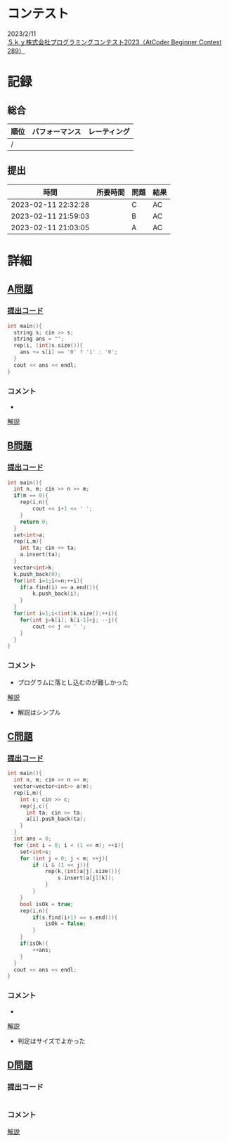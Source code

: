 # コンテスト
2023/2/11<br>
[Ｓｋｙ株式会社プログラミングコンテスト2023（AtCoder Beginner Contest 289）](https://atcoder.jp/contests/abc289)

# 記録
## 総合
|  順位  |  パフォーマンス  | レーティング |
| ---- | ---- | ---- |
|   /   |  |  |

## 提出
|  時間  |  所要時間  |  問題  | 結果 |
| ---- | ---- | ---- | ---- |
| 2023-02-11 22:32:28 |  | C | AC |
| 2023-02-11 21:59:03 |  | B | AC |
| 2023-02-11 21:03:05 |  | A | AC |


# 詳細
## [A問題](https://atcoder.jp/contests/abc289/tasks/abc289_a)
### [提出コード](https://atcoder.jp/contests/abc289/submissions/38783553)
```c++
int main(){
  string s; cin >> s;
  string ans = "";
  rep(i, (int)s.size()){
    ans += s[i] == '0' ? '1' : '0';
  } 
  cout << ans << endl;
}  
```

### コメント

* 

[解説](https://atcoder.jp/contests/abc289/editorial/5733)


## [B問題](https://atcoder.jp/contests/abc289/tasks/abc289_b)
### [提出コード](https://atcoder.jp/contests/abc289/submissions/38806323)
```c++
int main(){
  int n, m; cin >> n >> m;
  if(m == 0){
    rep(i,n){
        cout << i+1 << ' ';
    }
    return 0;
  }
  set<int>a;
  rep(i,m){
    int ta; cin >> ta;
    a.insert(ta);
  }
  vector<int>k;
  k.push_back(0);
  for(int i=1;i<=n;++i){
    if(a.find(i) == a.end()){
        k.push_back(i);
    }
  }
  for(int i=1;i<(int)k.size();++i){
    for(int j=k[i]; k[i-1]<j; --j){
        cout << j << ' ';
    }
  }
}  
```

### コメント

* プログラムに落とし込むのが難しかった

[解説](https://atcoder.jp/contests/abc289/editorial/5731)

* 解説はシンプル


## [C問題](https://atcoder.jp/contests/abc289/tasks/abc289_c)
### [提出コード](https://atcoder.jp/contests/abc289/submissions/38814474)

```c++
int main(){
  int n, m; cin >> n >> m;
  vector<vector<int>> a(m);
  rep(i,m){
    int c; cin >> c;
    rep(j,c){
      int ta; cin >> ta;
      a[i].push_back(ta);
    }
  }
  int ans = 0;
  for (int i = 0; i < (1 << m); ++i){
    set<int>s;
    for (int j = 0; j < m; ++j){
        if (i & (1 << j)){
            rep(k,(int)a[j].size()){
                s.insert(a[j][k]);
            }
        }
    }
    bool isOk = true;
    rep(i,n){
        if(s.find(i+1) == s.end()){
            isOk = false;
        }
    }
    if(isOk){
        ++ans;
    }
  }
  cout << ans << endl;
} 
```

### コメント
* 

[解説](https://atcoder.jp/contests/abc289/editorial/5730)

* 判定はサイズでよかった


## [D問題]()
### 提出コード

```c++

```

### コメント

[解説]()
